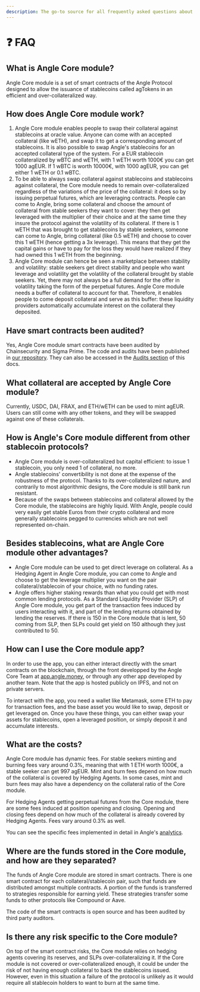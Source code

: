 ```yaml
---
description: The go-to source for all frequently asked questions about Angle Core module
---
```


# ❓ FAQ

## What is Angle Core module?

Angle Core module is a set of smart contracts of the Angle Protocol designed to allow the issuance of stablecoins called agTokens in an efficient and over-collateralized way.

## How does Angle Core module work?

1. Angle Core module enables people to swap their collateral against stablecoins at oracle value. Anyone can come with an accepted collateral (like wETH), and swap it to get a corresponding amount of stablecoins. It is also possible to swap Angle's stablecoins for an accepted collateral type of the system. For a EUR stablecoin collateralized by wBTC and wETH, with 1 wETH worth 1000€ you can get 1000 agEUR. If 1 wBTC is worth 10000€, with 1000 agEUR, you can get either 1 wETH or 0.1 wBTC.
2. To be able to always swap collateral against stablecoins and stablecoins against collateral, the Core module needs to remain over-collateralized regardless of the variations of the price of the collateral: it does so by issuing perpetual futures, which are leveraging contracts. People can come to Angle, bring some collateral and choose the amount of collateral from stable seekers they want to cover: they then get leveraged with the multiplier of their choice and at the same time they insure the protocol against the volatility of its collateral. If there is 1 wETH that was brought to get stablecoins by stable seekers, someone can come to Angle, bring collateral (like 0.5 wETH) and choose to cover this 1 wETH (hence getting a 3x leverage). This means that they get the capital gains or have to pay for the loss they would have realized if they had owned this 1 wETH from the beginning.
3. Angle Core module can hence be seen a marketplace between stability and volatility: stable seekers get direct stability and people who want leverage and volatility get the volatility of the collateral brought by stable seekers. Yet, there may not always be a full demand for the offer in volatility taking the form of the perpetual futures. Angle Core module needs a buffer of collateral to account for that. Therefore, it enables people to come deposit collateral and serve as this buffer: these liquidity providers automatically accumulate interest on the collateral they deposited.

## Have smart contracts been audited?

Yes, Angle Core module smart contracts have been audited by Chainsecurity and Sigma Prime. The code and audits have been published in [our repository](https://github.com/AngleProtocol/angle-core). They can also be accessed in the [Audits section](../resources/audits/) of this docs.

## What collateral are accepted by Angle Core module?

Currently, USDC, DAI, FRAX, and ETH/wETH can be used to mint agEUR. Users can still come with any other tokens, and they will be swapped against one of these collaterals.

## How is Angle's Core module different from other stablecoin protocols?

- Angle Core module is over-collateralized but capital efficient: to issue 1 stablecoin, you only need 1 of collateral, no more.
- Angle stablecoins' convertibility is not done at the expense of the robustness of the protocol. Thanks to its over-collateralized nature, and contrarily to most algorithmic designs, the Core module is still bank run resistant.
- Because of the swaps between stablecoins and collateral allowed by the Core module, the stablecoins are highly liquid. With Angle, people could very easily get stable Euros from their crypto collateral and more generally stablecoins pegged to currencies which are not well represented on-chain.

## Besides stablecoins, what are Angle Core module other advantages?

- Angle Core module can be used to get direct leverage on collateral. As a Hedging Agent in Angle Core module, you can come to Angle and choose to get the leverage multiplier you want on the pair collateral/stablecoin of your choice, with no funding rates.
- Angle offers higher staking rewards than what you could get with most common lending protocols. As a Standard Liquidity Provider (SLP) of Angle Core module, you get part of the transaction fees induced by users interacting with it, and part of the lending returns obtained by lending the reserves. If there is 150 in the Core module that is lent, 50 coming from SLP, then SLPs could get yield on 150 although they just contributed to 50.

## How can I use the Core module app?

In order to use the app, you can either interact directly with the smart contracts on the blockchain, through the front developped by the Angle Core Team at [app.angle.money](https://app.angle.money), or through any other app developed by another team. Note that the app is hosted publicly on IPFS, and not on private servers.

To interact with the app, you need a wallet like Metamask, some ETH to pay for transaction fees, and the base asset you would like to swap, deposit or get leveraged on. Once you have these things, you can either swap your assets for stablecoins, open a leveraged position, or simply deposit it and accumulate interests.

## What are the costs?

Angle Core module has dynamic fees. For stable seekers minting and burning fees vary around 0.3%, meaning that with 1 ETH worth 1000€, a stable seeker can get 997 agEUR. Mint and burn fees depend on how much of the collateral is covered by Hedging Agents. In some cases, mint and burn fees may also have a dependency on the collateral ratio of the Core module.

For Hedging Agents getting perpetual futures from the Core module, there are some fees induced at position opening and closing. Opening and closing fees depend on how much of the collateral is already covered by Hedging Agents. Fees vary around 0.3% as well.

You can see the specific fees implemented in detail in Angle's [analytics](https://analytics.angle.money).

## Where are the funds stored in the Core module, and how are they separated?

The funds of Angle Core module are stored in smart contracts. There is one smart contract for each collateral/stablecoin pair, such that funds are distributed amongst multiple contracts. A portion of the funds is transferred to strategies responsible for earning yield. These strategies transfer some funds to other protocols like Compound or Aave.

The code of the smart contracts is open source and has been audited by third party auditors.

## Is there any risk specific to the Core module?

On top of the smart contract risks, the Core module relies on hedging agents covering its reserves, and SLPs over-collateralizing it. If the Core module is not covered or over-collateralized enough, it could be under the risk of not having enough collateral to back the stablecoins issued. However, even in this situation a failure of the protocol is unlikely as it would require all stablecoin holders to want to burn at the same time.
